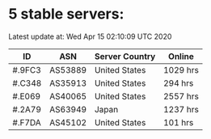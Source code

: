 # 5 stable servers:

Latest update at: Wed Apr 15 02:10:09 UTC 2020

| ID | ASN | Server Country | Online |
| -- | --- | -------------- | ------ |
| #.9FC3 | AS53889 | United States | 1029 hrs |
| #.C348 | AS35913 | United States | 294 hrs |
| #.E069 | AS40065 | United States | 2557 hrs |
| #.2A79 | AS63949 | Japan | 1237 hrs |
| #.F7DA | AS45102 | United States | 101 hrs |

